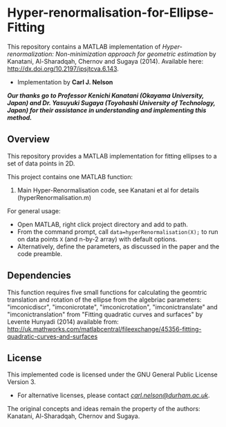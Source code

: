 # Hyper-renormalisation-for-Ellipse-Fitting
This repository contains a MATLAB implementation of *Hyper-renormalization: Non-minimization approach for geometric estimation* by Kanatani, Al-Sharadqah, Chernov and Sugaya (2014). Available here: http://dx.doi.org/10.2197/ipsjtcva.6.143.

- Implementation by **Carl J. Nelson**

***Our thanks go to Professor Kenichi Kanatani (Okayama University, Japan) and Dr. Yasuyuki Sugaya (Toyohashi University of Technology, Japan) for their assistance in understanding and implementing this method.***

## Overview
This repository provides a MATLAB implementation for fitting ellipses to a set of data points in 2D.

This project contains one MATLAB function:
1. Main Hyper-Renormalisation code, see Kanatani et al for details (hyperRenormalisation.m)

For general usage:
- Open MATLAB, right click project directory and add to path.
- From the command prompt, call `data=hyperRenormalisation(X);` to run on data points `X` (and n-by-2 array) with default options.
- Alternatively, define the parameters, as discussed in the paper and the code preamble.

## Dependencies
This function requires five small functions for calculating the geomtric translation and rotation of the ellipse from the algebriac parameters: "imconicdiscr", "imconicrotate", "imconicrotation", "imconictranslate" and "imconictranslation" from "Fitting quadratic curves and surfaces" by Levente Hunyadi (2014) available from: http://uk.mathworks.com/matlabcentral/fileexchange/45356-fitting-quadratic-curves-and-surfaces

## License
This implemented code is licensed under the GNU General Public License Version 3.
- For alternative licenses, please contact *carl.nelson@durham.ac.uk*.

The original concepts and ideas remain the property of the authors: Kanatani, Al-Sharadqah, Chernov and Sugaya.
